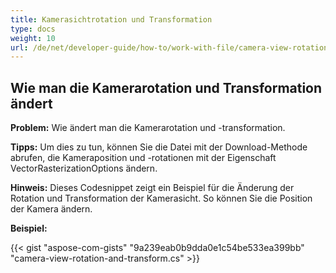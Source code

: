 ```yaml
---
title: Kamerasichtrotation und Transformation
type: docs
weight: 10
url: /de/net/developer-guide/how-to/work-with-file/camera-view-rotation-and-transform/
---
```


## **Wie man die Kamerarotation und Transformation ändert**

**Problem:** Wie ändert man die Kamerarotation und -transformation.

**Tipps:** Um dies zu tun, können Sie die Datei mit der Download-Methode abrufen, die Kameraposition und -rotationen mit der Eigenschaft VectorRasterizationOptions ändern.

**Hinweis:** Dieses Codesnippet zeigt ein Beispiel für die Änderung der Rotation und Transformation der Kamerasicht. So können Sie die Position der Kamera ändern.

**Beispiel:**

{{< gist "aspose-com-gists" "9a239eab0b9dda0e1c54be533ea399bb" "camera-view-rotation-and-transform.cs" >}}
